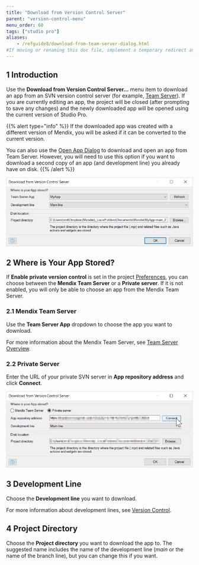 ```yaml
---
title: "Download from Version Control Server"
parent: "version-control-menu"
menu_order: 60
tags: ["studio pro"]
aliases:
    - /refguide8/download-from-team-server-dialog.html
#If moving or renaming this doc file, implement a temporary redirect and let the respective team know they should update the URL in the product. See Mapping to Products for more details.
---
```


## 1 Introduction

Use the **Download from Version Control Server…** menu item to download an app from an SVN version control server (for example, [Team Server](/developerportal/develop/team-server)). If you are currently editing an app, the project will be closed (after prompting to save any changes) and the newly downloaded app will be opened using the current version of Studio Pro.

{{% alert type="info" %}}
If the downloaded app was created with a different version of Mendix, you will be asked if it can be converted to the current version.

You can also use the [Open App Dialog](open-app-dialog) to download and open an app from Team Server. However, you will need to use this option if you want to download a second copy of an app (and development line) you already have on disk.
{{% /alert %}}

![Download from Version Control Server dialog box](attachments/version-control-menu/download-from-version-control-server.png)

## 2 Where is Your App Stored?

If **Enable private version control** is set in the project [Preferences](preferences-dialog#enable), you can choose between the **Mendix Team Server** or a **Private server**. If it is not enabled, you will only be able to choose an app from the Mendix Team Server.

### 2.1 Mendix Team Server

Use the **Team Server App** dropdown to choose the app you want to download.

For more information about the Mendix Team Server, see [Team Server Overview](/developerportal/develop/team-server).

### 2.2 Private Server

Enter the URL of your private SVN server in **App repository address** and click **Connect**.

![Download from Version Control Server dialog box](attachments/version-control-menu/download-from-private-server.png)

## 3 Development Line

Choose the **Development line** you want to download.

For more information about development lines, see [Version Control](version-control).

## 4 Project Directory

Choose the **Project directory** you want to download the app to. The suggested name includes the name of the development line (*main* or the name of the branch line), but you can change this if you want.

